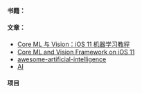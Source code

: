 #### 书籍：


#### 文章：
* [Core ML 与 Vision：iOS 11 机器学习教程](http://www.jianshu.com/p/1df8ac6af865)
* [Core ML and Vision Framework on iOS 11](http://yulingtianxia.com/blog/2017/06/19/Core-ML-and-Vision-Framework-on-iOS-11/?utm_source=tuicool&utm_medium=referral)
* [awesome-artificial-intelligence](https://github.com/owainlewis/awesome-artificial-intelligence#code)
* [AI](https://github.com/a16z/ai)


#### 项目
